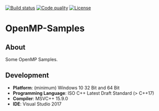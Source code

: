 [![Build status][s1]][av] [![Code quality][s2]][co] [![License][s3]][li]

[s1]: https://ci.appveyor.com/api/projects/status/cat6vmtuwwx6mthr?svg=true
[s2]: https://api.codacy.com/project/badge/Grade/6bfd1d26e23f4b3598f7bc9b255c6182
[s3]: https://img.shields.io/badge/license-GPL%203.0-blue.svg

[av]: https://ci.appveyor.com/project/matt77hias/openmp-samples
[co]: https://www.codacy.com/app/matt77hias/OpenMP-Samples?utm_source=github.com&amp;utm_medium=referral&amp;utm_content=matt77hias/OpenMP-Samples&amp;utm_campaign=Badge_Grade
[li]: https://raw.githubusercontent.com/matt77hias/OpenMP-Samples/master/LICENSE.txt

# OpenMP-Samples

## About
Some OpenMP Samples.

## Development
* **Platform**: (minimum) Windows 10 32 Bit and 64 Bit
* **Programming Language**: ISO C++ Latest Draft Standard (> C++17)
* **Compiler**: MSVC++ 15.9.0
* **IDE**: Visual Studio 2017
